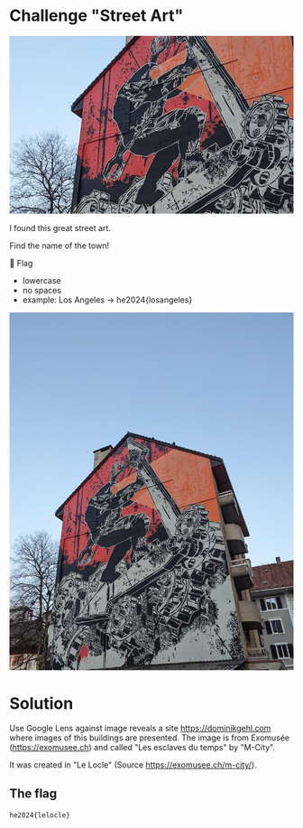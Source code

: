 # Challenge "Street Art"
![Banner Image](banner.png)

I found this great street art.

Find the name of the town!

🚩 Flag

- lowercase
- no spaces
- example: Los Angeles -> he2024{losangeles}

![streetart.jpg](streetart.jpg)

# Solution
Use Google Lens against image reveals a site https://dominikgehl.com where images of this buildings are presented. The image is from Exomusée (https://exomusee.ch) and called "Les esclaves du temps" by "M-City".

It was created in "Le Locle" (Source https://exomusee.ch/m-city/).


## The flag
    he2024{lelocle}
